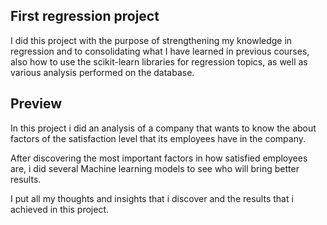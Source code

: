 ## First regression project

I did this project with the purpose of strengthening my knowledge in regression and to consolidating what I have learned
in previous courses, also how to use the scikit-learn libraries for regression topics, as well as various
analysis performed on the database.

## Preview

In this project i did an analysis of a company that wants to know the about factors of the satisfaction level that its
employees have in the company.

After discovering the most important factors in how satisfied employees are, i did several Machine learning
models to see who will bring better results.

I put all my thoughts and insights that i discover and the results that i achieved in this project.
